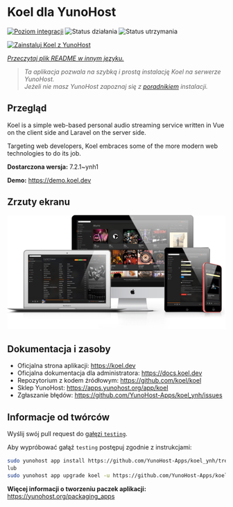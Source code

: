<!--
To README zostało automatycznie wygenerowane przez <https://github.com/YunoHost/apps/tree/master/tools/readme_generator>
Nie powinno być ono edytowane ręcznie.
-->

# Koel dla YunoHost

[![Poziom integracji](https://apps.yunohost.org/badge/integration/koel)](https://ci-apps.yunohost.org/ci/apps/koel/)
![Status działania](https://apps.yunohost.org/badge/state/koel)
![Status utrzymania](https://apps.yunohost.org/badge/maintained/koel)

[![Zainstaluj Koel z YunoHost](https://install-app.yunohost.org/install-with-yunohost.svg)](https://install-app.yunohost.org/?app=koel)

*[Przeczytaj plik README w innym języku.](./ALL_README.md)*

> *Ta aplikacja pozwala na szybką i prostą instalację Koel na serwerze YunoHost.*  
> *Jeżeli nie masz YunoHost zapoznaj się z [poradnikiem](https://yunohost.org/install) instalacji.*

## Przegląd

Koel is a simple web-based personal audio streaming service written in Vue on the client side and Laravel on the server side.

Targeting web developers, Koel embraces some of the more modern web technologies to do its job.


**Dostarczona wersja:** 7.2.1~ynh1

**Demo:** <https://demo.koel.dev>

## Zrzuty ekranu

![Zrzut ekranu z Koel](./doc/screenshots/showcase.png)

## Dokumentacja i zasoby

- Oficjalna strona aplikacji: <https://koel.dev>
- Oficjalna dokumentacja dla administratora: <https://docs.koel.dev>
- Repozytorium z kodem źródłowym: <https://github.com/koel/koel>
- Sklep YunoHost: <https://apps.yunohost.org/app/koel>
- Zgłaszanie błędów: <https://github.com/YunoHost-Apps/koel_ynh/issues>

## Informacje od twórców

Wyślij swój pull request do [gałęzi `testing`](https://github.com/YunoHost-Apps/koel_ynh/tree/testing).

Aby wypróbować gałąź `testing` postępuj zgodnie z instrukcjami:

```bash
sudo yunohost app install https://github.com/YunoHost-Apps/koel_ynh/tree/testing --debug
lub
sudo yunohost app upgrade koel -u https://github.com/YunoHost-Apps/koel_ynh/tree/testing --debug
```

**Więcej informacji o tworzeniu paczek aplikacji:** <https://yunohost.org/packaging_apps>
